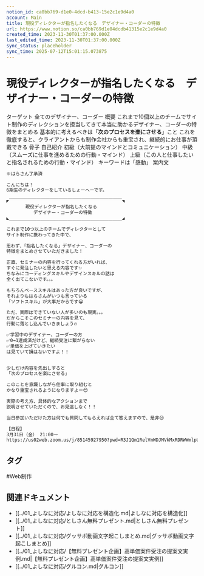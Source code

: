 ```yaml
---
notion_id: ca0bb769-d1e0-4dcd-b413-15e2c1e9d4a0
account: Main
title: 現役ディレクターが指名したくなる　デザイナー・コーダーの特徴
url: https://www.notion.so/ca0bb769d1e04dcdb41315e2c1e9d4a0
created_time: 2023-11-30T01:37:00.000Z
last_edited_time: 2023-11-30T01:37:00.000Z
sync_status: placeholder
sync_time: 2025-07-12T15:01:15.073875
---
```

# 現役ディレクターが指名したくなる　デザイナー・コーダーの特徴

ターゲット
  全てのデザイナー、コーダー
概要
  これまで10個以上のチームでサイト制作のディレクションを担当してきて本当に助かるデザイナー、コーダーの特徴をまとめる
  基本的に考えるべきは「**次のプロセスを楽にさせる**」こと
  これを徹底すると、クライアントからも制作会社からも重宝され、継続的にお仕事が頂戴できる
骨子
  自己紹介
  初級（大前提のマインドとコミュニケーション）
  中級（スムーズに仕事を進めるための行動・マインド）
  上級（この人と仕事したいと指名されるための行動・マインド）
  キーワードは「感動」
案内文
```html
※はらさん了承済

こんにちは！
6期生のディレクターをしているしょーへーです。

◤￣￣￣￣￣￣￣￣￣￣￣￣￣￣￣￣￣￣￣￣￣￣￣￣￣◥
　  　　現役ディレクターが指名したくなる
　　　　　　デザイナー・コーダーの特徴
◣＿＿＿＿＿＿＿＿＿＿＿＿＿＿＿＿＿＿＿＿＿＿＿＿＿◢

これまで10つ以上のチームでディレクターとして
サイト制作に携わってきた中で、

思わず、「指名したくなる」デザイナー、コーダーの
特徴をまとめさせていただきました！

正直、セミナーの内容を行ってくれる方がいれば、
すぐに発注したいと思える内容です✨
ちなみにコーディングスキルやデザインスキルの話は
全く出てこないです。。。

もちろんベーススキルはあった方が良いですが、
それよりもはらさんがいつも言っている
「ソフトスキル」が大事だからです😀

ただ、実際はできていない人が多いのも現実。。。
だからこそこのセミナーの内容を見て、
行動に落とし込んでいきましょう🔥

✅学習中のデザイナー、コーダーの方
✅0→1達成済だけど、継続受注に繋がらない
✅単価を上げていきたい
は見ていて損はないですよ！！


少しだけ内容を先出しすると
「次のプロセスを楽にさせる」

このことを意識しながら仕事に取り組むと
かなり重宝されるようになりますよー😍

実際の考え方、具体的なアクションまで
説明させていただくので、お見逃しなく！！

当日参加いただけた方は何でも質問してもらえれば全て答えますので、是非😍

【日程】
3月31日（金） 21:00〜
https://us02web.zoom.us/j/85145927950?pwd=R3J1Qm1RelVmWDJMVkMxRDRWWmlpUT09
```

## タグ

#Web制作 

## 関連ドキュメント

- [[../01_よしなに対応/よしなに対応を構造化.md|よしなに対応を構造化]]
- [[../01_よしなに対応/としさん無料プレゼント.md|としさん無料プレゼント]]
- [[../01_よしなに対応/グッサポ動画文字起こしまとめ.md|グッサポ動画文字起こしまとめ]]
- [[../01_よしなに対応/【無料プレゼント企画】高単価案件受注の提案文実例.md|【無料プレゼント企画】高単価案件受注の提案文実例]]
- [[../01_よしなに対応/グルコン.md|グルコン]]
